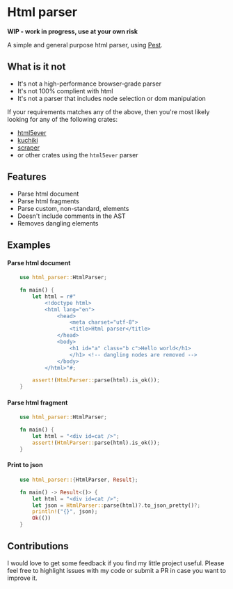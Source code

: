 # Html parser

**WIP - work in progress, use at your own risk**

A simple and general purpose html parser, using [Pest](https://pest.rs/).

## What is it not

- It's not a high-performance browser-grade parser
- It's not 100% complient with html
- It's not a parser that includes node selection or dom manipulation

If your requirements matches any of the above, then you're most likely looking for any of the following crates:

- [html5ever](https://crates.io/crates/html5ever)
- [kuchiki](https://crates.io/crates/kuchiki)
- [scraper](https://crates.io/crates/scraper)
- or other crates using the `html5ever` parser

## Features

- Parse html document
- Parse html fragments
- Parse custom, non-standard, elements
- Doesn't include comments in the AST
- Removes dangling elements

## Examples

#### Parse html document

```rust
    use html_parser::HtmlParser;

    fn main() {
        let html = r#"
            <!doctype html>
            <html lang="en">
                <head>
                    <meta charset="utf-8">
                    <title>Html parser</title>
                </head>
                <body>
                    <h1 id="a" class="b c">Hello world</h1>
                    </h1> <!-- dangling nodes are removed -->
                </body>
            </html>"#;

        assert!(HtmlParser::parse(html).is_ok());
    }
```

#### Parse html fragment

```rust
    use html_parser::HtmlParser;

    fn main() {
        let html = "<div id=cat />";
        assert!(HtmlParser::parse(html).is_ok());
    }
```

#### Print to json

```rust
    use html_parser::{HtmlParser, Result};

    fn main() -> Result<()> {
        let html = "<div id=cat />";
        let json = HtmlParser::parse(html)?.to_json_pretty()?;
        println!("{}", json);
        Ok(())
    }
```

## Contributions

I would love to get some feedback if you find my little project useful. Please feel free to highlight issues with my code or submit a PR in case you want to improve it.
